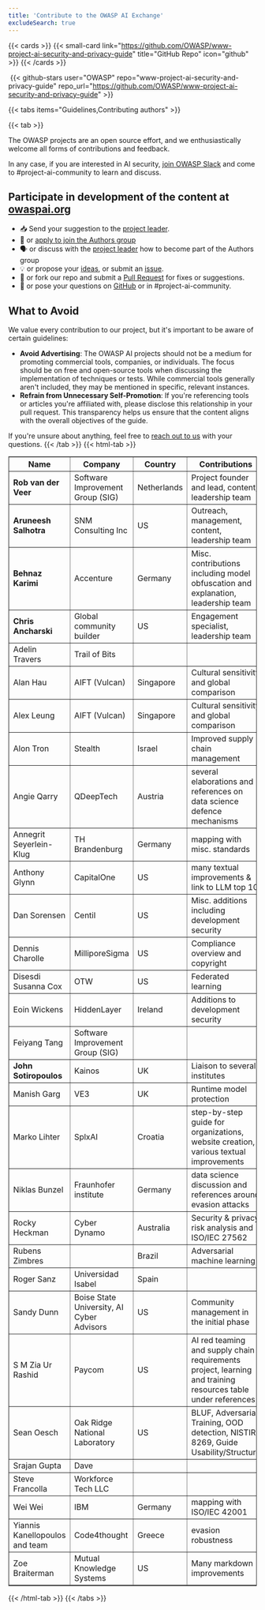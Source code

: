 ```yaml
---
title: 'Contribute to the OWASP AI Exchange'
excludeSearch: true
---
```


{{< cards >}}
  {{< small-card link="https://github.com/OWASP/www-project-ai-security-and-privacy-guide" title="GitHub Repo" icon="github" >}}
{{< /cards >}}

&nbsp;{{< github-stars user="OWASP" repo="www-project-ai-security-and-privacy-guide" repo_url="https://github.com/OWASP/www-project-ai-security-and-privacy-guide" >}}

{{< tabs items="Guidelines,Contributing authors" >}}

{{< tab >}}

The OWASP projects are an open source effort, and we enthusiastically welcome all forms of contributions and feedback.

In any case, if you are interested in AI security, [join OWASP Slack](https://join.slack.com/t/owasp/shared_invite/zt-36ppepxs2-ncLn77RK_Ybg_wX5CJsGig) and come to #project-ai-community to learn and discuss.

## Participate in development of the content at [owaspai.org](https://owaspai.org)

- 📥 Send your suggestion to the [project leader](/connect/#owasp-ai-project-leader).
- 📄 or [apply to join the Authors group](https://forms.gle/XwEEK52y4iZQChuJ6)
- 🗣️ or discuss with the [project leader](/connect/#owasp-ai-project-leader) how to become part of the Authors group
- 💡 or propose your [ideas](https://github.com/OWASP/www-project-ai-security-and-privacy-guide/discussions/categories/ideas), or submit an [issue](https://github.com/OWASP/www-project-ai-security-and-privacy-guide/issues).
- 📄 or fork our repo and submit a [Pull Request](https://github.com/OWASP/www-project-ai-security-and-privacy-guide/pulls) for fixes or suggestions.
- 🙏 or pose your questions on [GitHub](https://github.com/OWASP/www-project-ai-security-and-privacy-guide/discussions/categories/q-a) or in #project-ai-community.


## What to Avoid

We value every contribution to our project, but it's important to be aware of certain guidelines:

- **Avoid Advertising**: The OWASP AI projects should not be a medium for promoting commercial tools, companies, or individuals. The focus should be on free and open-source tools when discussing the implementation of techniques or tests. While commercial tools generally aren't included, they may be mentioned in specific, relevant instances.
- **Refrain from Unnecessary Self-Promotion**: If you're referencing tools or articles you're affiliated with, please disclose this relationship in your pull request. This transparency helps us ensure that the content aligns with the overall objectives of the guide.

If you're unsure about anything, feel free to [reach out to us](/connect) with your questions.
{{< /tab >}}
{{< html-tab >}}

<table border='1'>
    <tr><th>Name</th><th>Company</th><th>Country</th><th>Contributions</th></tr>
    <tr><td><b>Rob van der Veer</b></td><td>Software Improvement Group (SIG)</td><td>Netherlands</td><td>Project founder and lead, content, leadership team</td></tr>
    <tr><td><b>Aruneesh Salhotra</b></td><td>SNM Consulting Inc</td><td>US</td><td>Outreach, management, content, leadership team</td></tr>
    <tr><td><b>Behnaz Karimi</b></td><td>Accenture</td><td>Germany</td><td>Misc. contributions including model obfuscation and explanation, leadership team</td></tr>
    <tr><td><b>Chris Ancharski</b></td><td>Global community builder</td><td>US</td><td>Engagement specialist, leadership team</td></tr>
    <tr><td>Adelin Travers</td><td>Trail of Bits</td><td></td><td></td></tr>
    <tr><td>Alan Hau</td><td>AIFT (Vulcan)</td><td>Singapore</td><td>Cultural sensitivity and global comparison</td></tr>
    <tr><td>Alex Leung</td><td>AIFT (Vulcan)</td><td>Singapore</td><td>Cultural sensitivity and global comparison</td></tr>
    <tr><td>Alon Tron</td><td>Stealth</td><td>Israel</td><td>Improved supply chain management</td></tr>
    <tr><td>Angie Qarry</td><td>QDeepTech</td><td>Austria</td><td>several elaborations and references on data science defence mechanisms</td></tr>
    <tr><td>Annegrit Seyerlein-Klug</td><td>TH Brandenburg</td><td>Germany</td><td>mapping with misc. standards</td></tr>
    <tr><td>Anthony Glynn</td><td>CapitalOne</td><td>US</td><td>many textual improvements & link to LLM top 10</td></tr>
    <tr><td>Dan Sorensen</td><td>Centil</td><td>US</td><td>Misc. additions including development security</td></tr>
    <tr><td>Dennis Charolle</td><td>MilliporeSigma</td><td>US</td><td>Compliance overview and copyright</td></tr>
    <tr><td>Disesdi Susanna Cox</td><td>OTW</td><td>US</td><td>Federated learning</td></tr>
    <tr><td>Eoin Wickens</td><td>HiddenLayer</td><td>Ireland</td><td>Additions to development security</td></tr>
    <tr><td>Feiyang Tang</td><td>Software Improvement Group (SIG)</td><td></td><td></td></tr>
    <tr><td><b>John Sotiropoulos</b></td><td>Kainos</td><td>UK</td><td>Liaison to several institutes</td></tr>
    <tr><td>Manish Garg</td><td>VE3</td><td>UK</td><td>Runtime model protection</td></tr>
    <tr><td>Marko Lihter</td><td>SplxAI</td><td>Croatia</td><td>step-by-step guide for organizations, website creation, various textual improvements</td></tr>
    <tr><td>Niklas Bunzel</td><td>Fraunhofer institute</td><td>Germany</td><td>data science discussion and references around evasion attacks</td></tr>
    <tr><td>Rocky Heckman</td><td>Cyber Dynamo</td><td>Australia</td><td>Security & privacy risk analysis and ISO/IEC 27562</td></tr>
    <tr><td>Rubens Zimbres</td><td></td><td>Brazil</td><td>Adversarial machine learning</td></tr>
    <tr><td>Roger Sanz</td><td>Universidad Isabel</td><td>Spain</td><td></td></tr>
    <tr><td>Sandy Dunn</td><td>Boise State University, AI Cyber Advisors</td><td>US</td><td>Community management in the initial phase</td></tr>
    <tr><td>S M Zia Ur Rashid</td><td>Paycom</td><td>US</td><td>AI red teaming and supply chain requirements project, learning and training resources table under references</td></tr>
    <tr><td>Sean Oesch</td><td>Oak Ridge National Laboratory</td><td>US</td><td>BLUF, Adversarial Training, OOD detection, NISTIR 8269, Guide Usability/Structure</td></tr>
    <tr><td>Srajan Gupta</td><td>Dave</td><td></td><td></td></tr>
    <tr><td>Steve Francolla</td><td>Workforce Tech LLC</td><td></td><td></td></tr>
    <tr><td>Wei Wei</td><td>IBM</td><td>Germany</td><td>mapping with ISO/IEC 42001</td></tr>
    <tr><td>Yiannis Kanellopoulos and team</td><td>Code4thought</td><td>Greece</td><td>evasion robustness</td></tr>   
    <tr><td>Zoe Braiterman</td><td>Mutual Knowledge Systems</td><td>US</td><td>Many markdown improvements</td></tr>
</table>

{{< /html-tab >}}
{{< /tabs >}}
